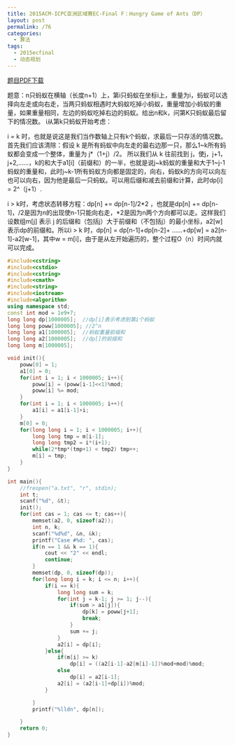 ```yaml
---
title: 2015ACM-ICPC亚洲区域赛EC-Final F：Hungry Game of Ants（DP）
layout: post
permalink: /76
categories:
  - 算法
tags:
  - 2015ecfinal
  - 动态规划
---
```

[题目PDF下载](https://icpcarchive.ecs.baylor.edu/external/75/p7505.pdf)

题意：n只蚂蚁在横轴（长度n+1）上，第i只蚂蚁在坐标i上，重量为i，蚂蚁可以选择向左走或向右走，当两只蚂蚁相遇时大蚂蚁吃掉小蚂蚁，重量增加小蚂蚁的重量，如果重量相同，左边的蚂蚁吃掉右边的蚂蚁。给出n和k，问第K只蚂蚁最后留下的情况数。
i从第k只蚂蚁开始考虑：

i = k 时，也就是说这是我们当作数轴上只有k个蚂蚁，求最后一只存活的情况数。首先我们应该清除：假设 k 是所有蚂蚁中向左走的最右边那一只，那么1~k所有蚂蚁都会变成一个整体，重量为 j*（1+j）/2。 所以我们从 k 往前找到 j，使j，j+1，j+2,……，k的和大于a1[i]（前缀和）的一半，也就是说j~k蚂蚁的重量和大于1~j-1蚂蚁的重量和，此时j~k-1所有蚂蚁方向都是固定的，向右，蚂蚁k的方向可以向左也可以向右，因为他是最后一只蚂蚁。可以用后缀和减去前缀和计算，此时dp[i] = 2^（j+1）.

i > k时，考虑状态转移方程：dp[n] += dp[n-1]/2\*2 ，也就是dp[n] += dp[n-1]，/2是因为n的出现使n-1只能向右走，*2是因为n两个方向都可以走。这样我们设数组m[j] 表示 j 的后缀和（包括j）大于前缀和（不包括j）的最小坐标，a2[w]表示dp的前缀和。所以i > k 时，dp[n] = dp[n-1]+dp[n-2]+ ……+dp[w] = a2[n-1]-a2[w-1]，其中w = m[i]，由于是从左开始遍历的，整个过程O（n）时间内就可以完成。

```cpp
#include<cstring>
#include<cstdio>
#include<cstring>
#include<cmath>
#include<string>
#include<iostream>
#include<algorithm>
using namespace std;
const int mod = 1e9+7;
long long dp[1000005];  //dp[i]表示考虑到第i个蚂蚁
long long poww[1000005]; //2^n
long long a1[1000005];  //蚂蚁重量前缀和
long long a2[1000005];  //dp[]的前缀和
long long m[1000005];

void init(){
    poww[0] = 1;
    a1[0] = 0;
    for(int i = 1; i < 1000005; i++){
        poww[i] = (poww[i-1]<<1)%mod;
        poww[i] %= mod;
    }
    for(int i = 1; i < 1000005; i++){
        a1[i] = a1[i-1]+i;
    }
    m[0] = 0;
    for(long long i = 1; i < 1000005; i++){
        long long tmp = m[i-1];
        long long tmp2 = i*(i+1);
        while(2*tmp*(tmp+1) < tmp2) tmp++;
        m[i] = tmp;
    }
}

int main(){
    //freopen("a.txt", "r", stdin);
    int t;
    scanf("%d", &t);
    init();
    for(int cas = 1; cas <= t; cas++){
        memset(a2, 0, sizeof(a2));
        int n, k;
        scanf("%d%d", &n, &k);
        printf("Case #%d: ", cas);
        if(n == 1 && k == 1){
            cout << "2" << endl;
            continue;
        }
        memset(dp, 0, sizeof(dp));
        for(long long i = k; i <= n; i++){
            if(i == k){
                long long sum = k;
                for(int j = k-1; j >= 1; j--){
                    if(sum > a1[j]){
                        dp[k] = poww[j+1];
                        break;
                    }
                    sum += j;
                }
                a2[i] = dp[i];
            }else{
                if(m[i] >= k)
                    dp[i] = ((a2[i-1]-a2[m[i]-1])%mod+mod)%mod;
                else
                    dp[i] = a2[i-1];
                a2[i] = (a2[i-1]+dp[i])%mod;
            }

        }
        printf("%lldn", dp[n]);

    }
    return 0;
}
```